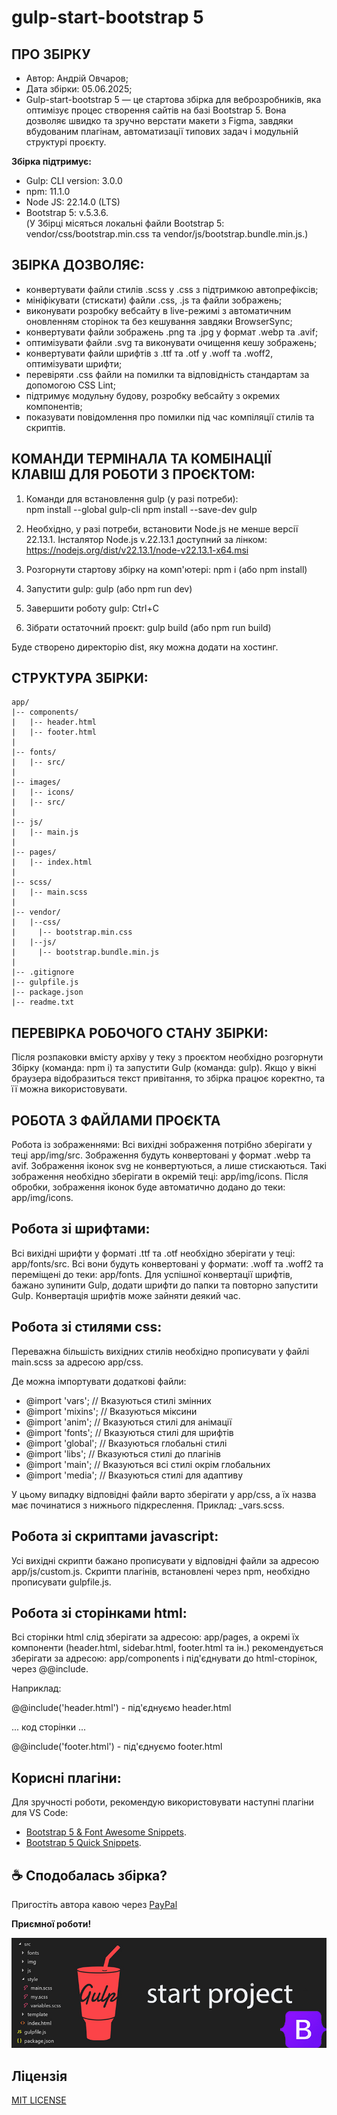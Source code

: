 # gulp-start-bootstrap 5
											  
ПРО ЗБІРКУ
--------------------------------------------------
- Автор: Андрій Овчаров;
- Дата збірки: 05.06.2025;
- Gulp-start-bootstrap 5 — це стартова збірка для веброзробників, яка оптимізує процес створення сайтів на базі Bootstrap 5. Вона дозволяє швидко та зручно верстати макети з Figma, завдяки вбудованим плагінам, автоматизації типових задач і модульній структурі проєкту.

**Збірка підтримує:** 
- Gulp: CLI version: 3.0.0
- npm: 11.1.0
- Node JS: 22.14.0 (LTS)
- Bootstrap 5: v.5.3.6.<br> (У Збірці місяться локальні файли Bootstrap 5: vendor/css/bootstrap.min.css та vendor/js/bootstrap.bundle.min.js.) 

ЗБІРКА ДОЗВОЛЯЄ:
-------------------------------------------------
- конвертувати файли стилів .scss у .css з підтримкою автопрефіксів;
- мініфікувати (стискати) файли .css, .js та файли зображень;
- виконувати розробку вебсайту в live-режимі з автоматичним оновленням сторінок та без кешування завдяки BrowserSync;
- конвертувати файли зображень .png та .jpg у формат .webp та .avif;
- оптимізувати файли .svg та виконувати очищення кешу зображень;
- конвертувати файли шрифтів з .ttf та .otf у .woff та .woff2, оптимізувати шрифти;
- перевіряти .css файли на помилки та відповідність стандартам за допомогою CSS Lint;
- підтримує модульну будову, розробку вебсайту з окремих компонентів;
- показувати повідомлення про помилки під час компіляції стилів та скриптів.


КОМАНДИ ТЕРМІНАЛА ТА КОМБІНАЦІЇ КЛАВІШ ДЛЯ РОБОТИ З ПРОЄКТОМ:
----------------------------------------------------
1. Команди для встановлення gulp (у разі потреби):  
npm install --global gulp-cli
npm install --save-dev gulp

2. Необхідно, у разі потреби, встановити Node.js не менше версії 22.13.1. 
Інсталятор Node.js v.22.13.1 доступний за лінком: https://nodejs.org/dist/v22.13.1/node-v22.13.1-x64.msi
3. Розгорнути стартову збірку на комп'ютері: npm i (або npm install)
4. Запустити gulp: gulp (або npm run dev)
5. Завершити роботу gulp: Ctrl+C
6. Зібрати остаточний проєкт: gulp build (або npm run build)

Буде створено директорію dist, яку можна додати на хостинг.

СТРУКТУРА ЗБІРКИ:
----------------------------------------------------
```
app/
|-- components/
|   |-- header.html
|   |-- footer.html
|
|-- fonts/
|   |-- src/
|   
|-- images/
|   |-- icons/
|   |-- src/
|
|-- js/ 
|   |-- main.js 
|   
|-- pages/
|   |-- index.html
|
|-- scss/
|   |-- main.scss
|
|-- vendor/
|   |--css/   
|     |-- bootstrap.min.css  
|   |--js/   
|     |-- bootstrap.bundle.min.js  
|      
|-- .gitignore
|-- gulpfile.js 
|-- package.json
|-- readme.txt
```


ПЕРЕВІРКА РОБОЧОГО СТАНУ ЗБІРКИ:
----------------------------------------------------
Після розпаковки вмісту архіву у теку з проєктом необхідно розгорнути Збірку (команда: npm i) та запустити Gulp (команда: gulp).
Якщо у вікні браузера відобразиться текст привітання, то збірка працює коректно, та її можна використовувати.


РОБОТА З ФАЙЛАМИ ПРОЄКТА
---------------------------------------------------

Робота із зображеннями:
Всі вихідні зображення потрібно зберігати у теці app/img/src. Зображення будуть конвертовані у формат .webp та avif.
Зображення іконок svg не конвертуються, а лише стискаються. Такі зображення необхідно зберігати в окремій теці: app/img/icons. 
Після обробки, зображення іконок буде автоматично додано до теки: app/img/icons.


Робота зі шрифтами:
---------------------------------------------------
Всі вихідні шрифти у форматі .ttf та .otf необхідно зберігати у теці: app/fonts/src. Всі вони будуть конвертовані у формати: .woff та .woff2 та переміщені до теки: app/fonts. 
Для успішної конвертації шрифтів, бажано зупинити Gulp, додати шрифти до папки та повторно запустити Gulp. Конвертація шрифтів може зайняти деякий час.


Робота зі стилями css:
---------------------------------------------------
Переважна більшість вихідних стилів необхідно прописувати у файлі main.scss за адресою app/css.

Де можна імпортувати додаткові файли:

- @import  'vars';  // Вказуються стилі змінних
- @import  'mixins'; // Вказуються міксини
- @import  'anim'; // Вказуються стилі для анімації
- @import  'fonts'; // Вказуються стилі для шрифтів
- @import  'global';  // Вказуються глобальні стилі
- @import  'libs';  // Вказуються стилі до плагінів
- @import  'main'; // Вказуються всі стилі окрім глобальних
- @import  'media';   // Вказуються стилі для адаптиву

У цьому випадку відповідні файли варто зберігати у app/css, а їх назва має починатися з нижнього підкреслення. Приклад: _vars.scss.


Робота зі скриптами javascript:
----------------------------------------------------
Усі вихідні скрипти бажано прописувати у відповідні файли за адресою app/js/custom.js. Скрипти плагінів, встановлені через npm, необхідно прописувати gulpfile.js.


Робота зі сторінками html:
----------------------------------------------------
Всі сторінки html слід зберігати за адресою: app/pages, а окремі їх компоненти (header.html, sidebar.html, footer.html та ін.) рекомендується зберігати за адресою: app/components і під'єднувати до html-сторінок, через @@include.

Наприклад: 

@@include('header.html') - під'єднуємо header.html

... код сторінки ...

@@include('footer.html') - під'єднуємо footer.html

Корисні плагіни:
----------------------------------------------------
Для зручності роботи, рекомендую використовувати наступні плагіни для VS Code:
- <a href="https://marketplace.visualstudio.com/items?itemName=HansUXdev.bootstrap5-snippets">Bootstrap 5 & Font Awesome Snippets</a>.
- <a href="https://marketplace.visualstudio.com/items?itemName=AnbuselvanRocky.bootstrap5-vscode">Bootstrap 5 Quick Snippets</a>.


## ☕ Сподобалась збірка? 
Пригостіть автора кавою через [PayPal](https://www.paypal.com/donate/?business=datoshcode@gmail.com)


**Приємної роботи!**

<img src="img.jpg" alt="image">


 ## Ліцензія

<a href="LICENSE">MIT LICENSE</a>

